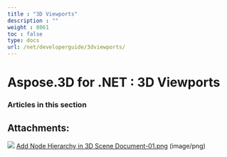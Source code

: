 ```yaml
---
title : "3D Viewports" 
description : "" 
weight : 8061 
toc : false
type: docs
url: /net/developerguide/3dviewports/
---
```


# Aspose.3D for .NET : 3D Viewports


### Articles in this section

           

## Attachments:

![](https://docs2.aspose.com/3d/net/images/icons/bullet_blue.gif) [Add Node Hierarchy in 3D Scene Document-01.png](https://docs2.aspose.com/3d/net/attachments/19922998/20119572.png) (image/png)  

